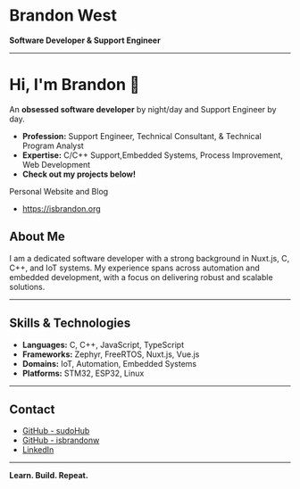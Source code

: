# Brandon West

**Software Developer & Support Engineer**

---
# Hi, I'm Brandon 👋

An **obsessed software developer** by night/day and Support Engineer by day.

* **Profession:** Support Engineer, Technical Consultant, & 
Technical Program Analyst
* **Expertise:** C/C++ Support,Embedded Systems, Process Improvement, Web Development
* **Check out my projects below!**

Personal Website and Blog
- https://isbrandon.org

## About Me

I am a dedicated software developer with a strong background in Nuxt.js, C, C++, and IoT systems. My experience spans across automation and embedded development, with a focus on delivering robust and scalable solutions.

---

## Skills & Technologies

- **Languages:** C, C++, JavaScript, TypeScript
- **Frameworks:** Zephyr, FreeRTOS, Nuxt.js, Vue.js
- **Domains:** IoT, Automation, Embedded Systems
- **Platforms:** STM32, ESP32, Linux

---

## Contact

- [GitHub - sudoHub](https://github.com/sudoHub)
- [GitHub - isbrandonw](https://github.com/isbrandonw)
- [LinkedIn](https://www.linkedin.com/in/isbrandon/)

---

**Learn. Build. Repeat.**